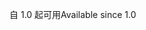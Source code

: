 <span data-ttu-id="641db-101">自 1.0 起可用</span><span class="sxs-lookup"><span data-stu-id="641db-101">Available since 1.0</span></span>